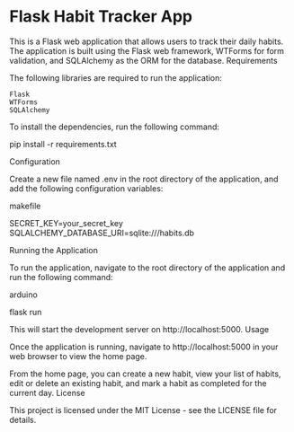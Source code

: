 # Flask Habit Tracker App

This is a Flask web application that allows users to track their daily habits. The application is built using the Flask web framework, WTForms for form validation, and SQLAlchemy as the ORM for the database.
Requirements

The following libraries are required to run the application:

    Flask
    WTForms
    SQLAlchemy

To install the dependencies, run the following command:

pip install -r requirements.txt

Configuration

Create a new file named .env in the root directory of the application, and add the following configuration variables:

makefile

SECRET_KEY=your_secret_key
SQLALCHEMY_DATABASE_URI=sqlite:///habits.db

Running the Application

To run the application, navigate to the root directory of the application and run the following command:

arduino

flask run

This will start the development server on http://localhost:5000.
Usage

Once the application is running, navigate to http://localhost:5000 in your web browser to view the home page.

From the home page, you can create a new habit, view your list of habits, edit or delete an existing habit, and mark a habit as completed for the current day.
License

This project is licensed under the MIT License - see the LICENSE file for details.
